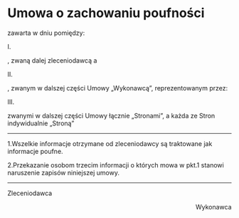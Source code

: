 # Umowa o zachowaniu poufności

zawarta w dniu pomiędzy:

I.

, zwaną dalej zleceniodawcą a

II.

, zwanym w dalszej części Umowy „Wykonawcą”, reprezentowanym przez:

III.

zwanymi w dalszej części Umowy łącznie „Stronami”, a każda ze Stron indywidualnie „Stroną”
***
1.Wszelkie informacje otrzymane od zleceniodawcy są traktowane jak informacje poufne.

2.Przekazanie osobom trzecim informacji o których mowa w pkt.1 stanowi naruszenie zapisów niniejszej
umowy.
***
<div align="left">Zleceniodawca</div>
 
<p align="right">Wykonawca</p>
